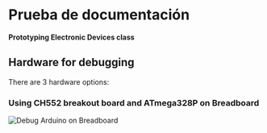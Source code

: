 # Prueba de documentación

**Prototyping Electronic Devices class**

## Hardware for debugging

There are 3 hardware options:

### Using CH552 breakout board and ATmega328P on Breadboard

![Debug Arduino on Breadboard]([https://github.com/lsierramarr/web_prueba/blob/main/images/startDebugging.png])
